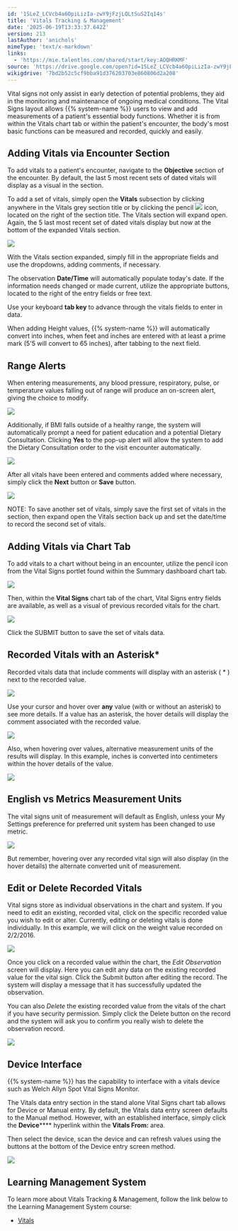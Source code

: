 ```yaml
---
id: '1SLeZ_LCVcb4a6OpiLizIa-zwY9jFzjLQLtSuS2Iq14s'
title: 'Vitals Tracking & Management'
date: '2025-06-19T13:33:37.642Z'
version: 213
lastAuthor: 'anichols'
mimeType: 'text/x-markdown'
links:
  - 'https://mie.talentlms.com/shared/start/key:AOQHRKMF'
source: 'https://drive.google.com/open?id=1SLeZ_LCVcb4a6OpiLizIa-zwY9jFzjLQLtSuS2Iq14s'
wikigdrive: '7bd2b52c5cf9bba91d376203703e860806d2a208'
---
```

Vital signs not only assist in early detection of potential problems, they aid in the monitoring and maintenance of ongoing medical conditions. The Vital Signs layout allows {{% system-name %}} users to view and add measurements of a patient's essential body functions. Whether it is from within the Vitals chart tab or within the patient's encounter, the body's most basic functions can be measured and recorded, quickly and easily.

## Adding Vitals via Encounter Section

To add vitals to a patient's encounter, navigate to the **Objective** section of the encounter.  By default, the last 5 most recent sets of dated vitals will display as a visual in the section.

To add a set of vitals, simply open the **Vitals** subsection by clicking anywhere in the Vitals grey section title or by clicking the pencil 
![](../vitals-tracking-and-management.assets/208e44c784d7d7e1fd81d8d02416c996.png)
 icon, located on the right of the section title. The Vitals section will expand open. Again, the 5 last most recent set of dated vitals display but now at the bottom of the expanded Vitals section.

![](../vitals-tracking-and-management.assets/79ddb5a7da8b131f29eb9db1ba4853d9.png)

With the Vitals section expanded, simply fill in the appropriate fields and use the dropdowns, adding comments, if necessary.

The observation **Date/Time** will automatically populate today's date. If the information needs changed or made current, utilize the appropriate buttons, located to the right of the entry fields or free text.

Use your keyboard **tab key** to advance through the vitals fields to enter in data.

When adding Height values, {{% system-name %}} will automatically convert into inches, when feet and inches are entered with at least a prime mark (5'5 will convert to 65 inches), after tabbing to the next field.

## Range Alerts

When entering measurements, any blood pressure, respiratory, pulse, or temperature values falling out of range will produce an on-screen alert, giving the choice to modify.

![](../vitals-tracking-and-management.assets/14d9efea99a4678b9483a16796a5f51f.png)

Additionally, if BMI falls outside of a healthy range, the system will automatically prompt a need for patient education and a potential Dietary Consultation. Clicking **Yes** to the pop-up alert will allow the system to add the Dietary Consultation order to the visit encounter automatically.

![](../vitals-tracking-and-management.assets/3e8f6709b73e9cd6c155cb19b69e0ed7.png)

After all vitals have been entered and comments added where necessary, simply click the **Next** button or **Save** button.

![](../vitals-tracking-and-management.assets/5b1b43062f0def6f489f81e930bef64b.png)

NOTE: To save another set of vitals, simply save the first set of vitals in the section, then expand open the Vitals section back up and set the date/time to record the second set of vitals.

## Adding Vitals via Chart Tab

To add vitals to a chart without being in an encounter, utilize the pencil icon from the Vital Signs portlet found within the Summary dashboard chart tab.

![](../vitals-tracking-and-management.assets/914e46783c1c58411e6ea20700f70af4.png)

Then, within the **Vital Signs** chart tab of the chart, Vital Signs entry fields are available, as well as a visual of previous recorded vitals for the chart.

![](../vitals-tracking-and-management.assets/c6850a4d93eabc4b19b19c47772bee4a.png)

Click the SUBMIT button to save the set of vitals data.

## Recorded Vitals with an Asterisk*

Recorded vitals data that include comments will display with an asterisk ( * ) next to the recorded value.

![](../vitals-tracking-and-management.assets/b02299f058dea7f960d5833016ae500d.png)

Use your cursor and hover over **any** value (with or without an asterisk) to see more details.  If a value has an asterisk, the hover details will display the comment associated with the recorded value.

![](../vitals-tracking-and-management.assets/6b288de755776560c4a0c1ce33ca0b03.png)

Also, when hovering over values, alternative measurement units of the results will display. In this example, inches is converted into centimeters within the hover details of the value.

![](../vitals-tracking-and-management.assets/28e280e672c5d3746391b453873879df.png)

## English vs Metrics Measurement Units

The vital signs unit of measurement will default as English, unless your My Settings preference for preferred unit system has been changed to use metric.

![](../vitals-tracking-and-management.assets/d3bae6c62b91f275f6f1a30146183802.png)

But remember, hovering over any recorded vital sign will also display (in the hover details) the alternate converted unit of measurement.

## Edit or Delete Recorded Vitals

Vital signs store as individual observations in the chart and system.  If you need to edit an existing, recorded vital, click on the specific recorded value you wish to edit or alter.  Currently, editing or deleting vitals is done individually.  In this example, we will click on the weight value recorded on 2/2/2016.

![](../vitals-tracking-and-management.assets/c8782b4ed27d42d55362a359075225da.png)

Once you click on a recorded value within the chart, the *Edit Observation* screen will display.  Here you can edit any data on the existing recorded value for the vital sign.  Click the Submit button after editing the record.  The system will display a message that it has successfully updated the observation.

You can also *Delete* the existing recorded value from the vitals of the chart if you have security permission.  Simply click the Delete button on the record and the system will ask you to confirm you really wish to delete the observation record.

![](../vitals-tracking-and-management.assets/4dfd3499438b688fd62cb8cf7a208a4c.png)

## Device Interface

{{% system-name %}} has the capability to interface with a vitals device such as Welch Allyn Spot Vital Signs Monitor.

The Vitals data entry section in the stand alone Vital Signs chart tab allows for Device or Manual entry.  By default, the Vitals data entry screen defaults to the Manual method.  However, with an established interface, simply click the **Device****** hyperlink within the **Vitals From:** area.

Then select the device, scan the device and can refresh values using the buttons at the bottom of the Device entry screen method.

![](../vitals-tracking-and-management.assets/76662e523261d3529c5675d731fc6c47.png)

## Learning Management System

To learn more about Vitals Tracking & Management, follow the link below to the Learning Management System course:

* [Vitals](https://mie.talentlms.com/shared/start/key:AOQHRKMF)
